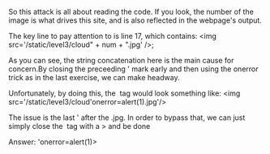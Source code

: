 So this attack is all about reading the code. If you look, the number of the image is what drives this site, and is also reflected in the webpage's output. 

The key line to pay attention to is line 17, which contains:
&lt;img src='/static/level3/cloud" + num + ".jpg' /&gt;;

As you can see, the string concatenation here is the main cause for concern.By closing the preceeding ' mark early and then using the onerror trick as in the last exercise, we can make headway.

Unfortunately, by doing this, the <img> tag would look something like:
<img src='/static/level3/cloud'onerror=alert(1).jpg'/>

The issue is the last ' after the .jpg. In order to bypass that, we can just simply close the <img> tag with a > and be done

Answer: 'onerror=alert(1)>
